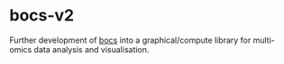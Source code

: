 # bocs-v2
Further development of [bocs](https://github.com/SamuelClucas/bocs) into a graphical/compute library for multi-omics data analysis and visualisation.
